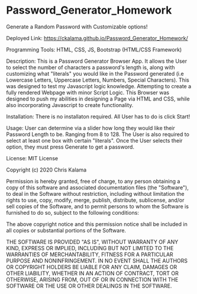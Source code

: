 # Password_Generator_Homework
Generate a Random Password with Customizable options! 

Deployed Link: https://ckalama.github.io/Password_Generator_Homework/

Programming Tools: HTML, CSS, JS, Bootstrap (HTML/CSS Framework)

Description: 
  This is a Password Generator Browser App. It allows the User to select the number of characters a password's length is, along with customizing what "literals" you would like in the Password generated (i.e Lowercase Letters, Uppercase Letters, Numbers, Special Characters). This was designed to test my Javascript logic knowledge. Attempting to create a fully rendered Webpage with minor Script Logic. This Browser was designed to push my abilities in designing a Page via HTML and CSS, while also incorporating Javascript to create functionality. 
  
Installation: There is no installaton required. All User has to do is click Start!

Usage: User can determine via a slider how long they would like their Password Length to be. Ranging from 8 to 128. The User is also required to select at least one box with certain "literals". Once the User selects their option, they must press Generate to get a password. 

License: MIT License

Copyright (c) 2020 Chris Kalama

Permission is hereby granted, free of charge, to any person obtaining a copy of this software and associated documentation files (the "Software"), to deal in the Software without restriction, including without limitation the rights to use, copy, modify, merge, publish, distribute, sublicense, and/or sell copies of the Software, and to permit persons to whom the Software is furnished to do so, subject to the following conditions:

The above copyright notice and this permission notice shall be included in all copies or substantial portions of the Software.

THE SOFTWARE IS PROVIDED "AS IS", WITHOUT WARRANTY OF ANY KIND, EXPRESS OR IMPLIED, INCLUDING BUT NOT LIMITED TO THE WARRANTIES OF MERCHANTABILITY, FITNESS FOR A PARTICULAR PURPOSE AND NONINFRINGEMENT. IN NO EVENT SHALL THE AUTHORS OR COPYRIGHT HOLDERS BE LIABLE FOR ANY CLAIM, DAMAGES OR OTHER LIABILITY, WHETHER IN AN ACTION OF CONTRACT, TORT OR OTHERWISE, ARISING FROM, OUT OF OR IN CONNECTION WITH THE SOFTWARE OR THE USE OR OTHER DEALINGS IN THE SOFTWARE.

